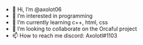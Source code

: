 - 👋 Hi, I’m @axolot06
- 👀 I’m interested in programming
- 🌱 I’m currently learning c++, html, css
- 💞️ I’m looking to collaborate on the Orcaful project
- 📫 How to reach me discord: Axolotl#1103

<!---
axolotl06/axolot06 is a ✨ special ✨ repository because its `README.md` (this file) appears on your GitHub profile.
You can click the Preview link to take a look at your changes.
--->
